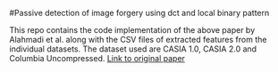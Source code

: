 #Passive detection of image forgery using dct and local binary pattern

This repo contains the code implementation of the above paper by Alahmadi et al. along with the CSV files of extracted features from the individual datasets. The dataset used are CASIA 1.0, CASIA 2.0 and Columbia Uncompressed. [Link to original paper](https://doi.org/10.1007/s11760-016-0899-0)

